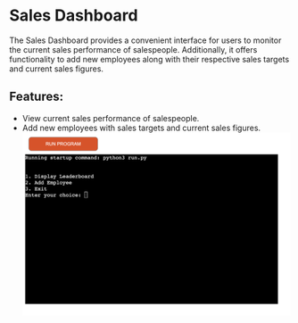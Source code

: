 # Sales Dashboard #

The Sales Dashboard provides a convenient interface for users to monitor the current sales performance of salespeople. Additionally, it offers functionality to add new employees along with their respective sales targets and current sales figures.

## Features: ##

- View current sales performance of salespeople.
- Add new employees with sales targets and current sales figures.
![Run Program](https://github.com/micdr93/SalesDashp3/blob/main/assets/readme_files/run_program.png)

